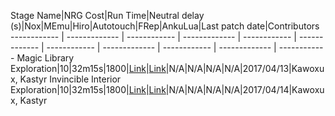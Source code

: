 Stage Name|NRG Cost|Run Time|Neutral delay (s)|Nox|MEmu|Hiro|Autotouch|FRep|AnkuLua|Last patch date|Contributors
------------ | ------------- | ------------ | ------------- | ------------ | ------------- | ------------ | ------------- | ------------ | ------------- | ------------
Magic Library Exploration|10|32m15s|1800|[Link](https://raw.githubusercontent.com/kastyr1984/FFBE-Macros/master/Kawoxux/Exploration%20Automation%20-%20Nox/MagicLibrary/Magic%20Library-oldnox.txt)|[Link](https://raw.githubusercontent.com/kastyr1984/FFBE-Macros/master/Kawoxux/Exploration%20Automation%20-%20Nox/MagicLibrary/Magic%20Library-MEmu.txt)|N/A|N/A|N/A|N/A|2017/04/13|Kawoxux, Kastyr
Invincible Interior Exploration|10|32m15s|1800|[Link](https://raw.githubusercontent.com/kastyr1984/FFBE-Macros/master/Kawoxux/Exploration%20Automation%20-%20Nox/InvincibleInterior/Invincible%20Interior-oldnox.txt)|[Link](https://raw.githubusercontent.com/kastyr1984/FFBE-Macros/master/Kawoxux/Exploration%20Automation%20-%20Nox/InvincibleInterior/Invincible%20Interior-MEmu.txt)|N/A|N/A|N/A|N/A|2017/04/14|Kawoxux, Kastyr

